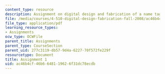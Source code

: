 ```yaml
---
content_type: resource
description: Assignment on digital design and fabrication of a name tag.
file: /media/courses/4-510-digital-design-fabrication-fall-2008/ac46b4cf46b6648119626f31dc78ecdb_assn1a.pdf
file_type: application/pdf
learning_resource_types:
- Assignments
ocw_type: OCWFile
parent_title: Assignments
parent_type: CourseSection
parent_uid: 277c3119-db57-9d4a-6227-70f572fe229f
resourcetype: Document
title: Assignment 1
uid: ac46b4cf-46b6-6481-1962-6f31dc78ecdb
---
```

